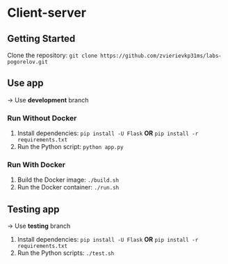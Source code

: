 # Client-server

## Getting Started

Clone the repository: ```git clone https://github.com/zvierievkp31ms/labs-pogorelov.git```

## Use app

-> Use **development** branch

### Run Without Docker
1. Install dependencies: ```pip install -U Flask``` **OR** ```pip install -r requirements.txt```
2. Run the Python script: ```python app.py```

### Run With Docker
1. Build the Docker image: ```./build.sh```
2. Run the Docker container: ```./run.sh```

## Testing app

-> Use **testing** branch
1. Install dependencies: ```pip install -U Flask``` **OR** ```pip install -r requirements.txt```
2. Run the Python scripts: ```./test.sh```
